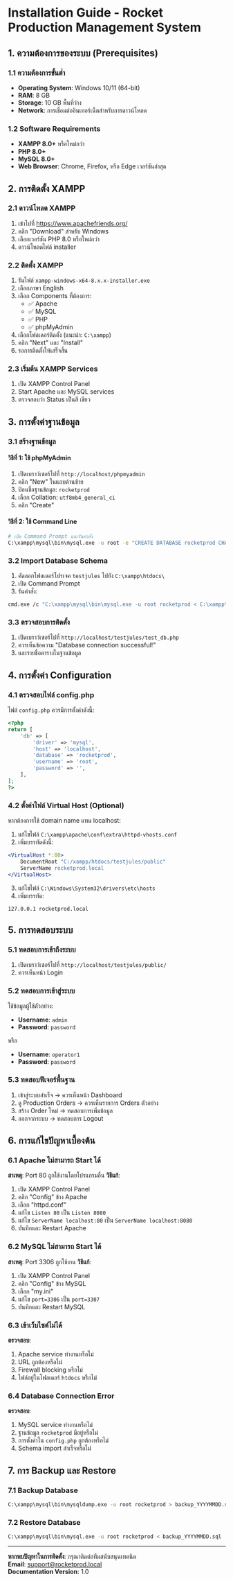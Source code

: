 # Installation Guide - Rocket Production Management System

## 1. ความต้องการของระบบ (Prerequisites)

### 1.1 ความต้องการขั้นต่ำ
- **Operating System**: Windows 10/11 (64-bit)
- **RAM**: 8 GB
- **Storage**: 10 GB พื้นที่ว่าง
- **Network**: การเชื่อมต่ออินเทอร์เน็ตสำหรับการดาวน์โหลด

### 1.2 Software Requirements
- **XAMPP 8.0+** หรือใหม่กว่า
- **PHP 8.0+**
- **MySQL 8.0+**
- **Web Browser**: Chrome, Firefox, หรือ Edge เวอร์ชันล่าสุด

## 2. การติดตั้ง XAMPP

### 2.1 ดาวน์โหลด XAMPP
1. เข้าไปที่ https://www.apachefriends.org/
2. คลิก "Download" สำหรับ Windows
3. เลือกเวอร์ชัน PHP 8.0 หรือใหม่กว่า
4. ดาวน์โหลดไฟล์ installer

### 2.2 ติดตั้ง XAMPP
1. รันไฟล์ `xampp-windows-x64-8.x.x-installer.exe`
2. เลือกภาษา English
3. เลือก Components ที่ต้องการ:
   - ✅ Apache
   - ✅ MySQL
   - ✅ PHP
   - ✅ phpMyAdmin
4. เลือกโฟลเดอร์ติดตั้ง (แนะนำ: `C:\xampp`)
5. คลิก "Next" และ "Install"
6. รอการติดตั้งให้เสร็จสิ้น

### 2.3 เริ่มต้น XAMPP Services
1. เปิด XAMPP Control Panel
2. Start Apache และ MySQL services
3. ตรวจสอบว่า Status เป็นสี เขียว

## 3. การตั้งค่าฐานข้อมูล

### 3.1 สร้างฐานข้อมูล
#### วิธีที่ 1: ใช้ phpMyAdmin
1. เปิดเบราว์เซอร์ไปที่ `http://localhost/phpmyadmin`
2. คลิก "New" ในแถบด้านซ้าย
3. ป้อนชื่อฐานข้อมูล: `rocketprod`
4. เลือก Collation: `utf8mb4_general_ci`
5. คลิก "Create"

#### วิธีที่ 2: ใช้ Command Line
```bash
# เปิด Command Prompt และรันคำสั่ง
C:\xampp\mysql\bin\mysql.exe -u root -e "CREATE DATABASE rocketprod CHARACTER SET utf8mb4 COLLATE utf8mb4_general_ci;"
```

### 3.2 Import Database Schema
1. คัดลอกโฟลเดอร์โปรเจค `testjules` ไปยัง `C:\xampp\htdocs\`
2. เปิด Command Prompt
3. รันคำสั่ง:
```bash
cmd.exe /c "C:\xampp\mysql\bin\mysql.exe -u root rocketprod < C:\xampp\htdocs\testjules\sql\schema_mysql.sql"
```

### 3.3 ตรวจสอบการติดตั้ง
1. เปิดเบราว์เซอร์ไปที่ `http://localhost/testjules/test_db.php`
2. ควรเห็นข้อความ "Database connection successful!"
3. และรายชื่อตารางในฐานข้อมูล

## 4. การตั้งค่า Configuration

### 4.1 ตรวจสอบไฟล์ config.php
ไฟล์ `config.php` ควรมีการตั้งค่าดังนี้:
```php
<?php
return [
    'db' => [
        'driver' => 'mysql',
        'host' => 'localhost',
        'database' => 'rocketprod',
        'username' => 'root',
        'password' => '',
    ],
];
?>
```

### 4.2 ตั้งค่าไฟล์ Virtual Host (Optional)
หากต้องการใช้ domain name แทน localhost:

1. แก้ไขไฟล์ `C:\xampp\apache\conf\extra\httpd-vhosts.conf`
2. เพิ่มบรรทัดดังนี้:
```apache
<VirtualHost *:80>
    DocumentRoot "C:/xampp/htdocs/testjules/public"
    ServerName rocketprod.local
</VirtualHost>
```

3. แก้ไขไฟล์ `C:\Windows\System32\drivers\etc\hosts`
4. เพิ่มบรรทัด:
```
127.0.0.1 rocketprod.local
```

## 5. การทดสอบระบบ

### 5.1 ทดสอบการเข้าถึงระบบ
1. เปิดเบราว์เซอร์ไปที่ `http://localhost/testjules/public/`
2. ควรเห็นหน้า Login

### 5.2 ทดสอบการเข้าสู่ระบบ
ใช้ข้อมูลผู้ใช้ตัวอย่าง:
- **Username**: `admin`
- **Password**: `password`

หรือ
- **Username**: `operator1`
- **Password**: `password`

### 5.3 ทดสอบฟีเจอร์พื้นฐาน
1. เข้าสู่ระบบสำเร็จ → ควรเห็นหน้า Dashboard
2. ดู Production Orders → ควรเห็นรายการ Orders ตัวอย่าง
3. สร้าง Order ใหม่ → ทดสอบการเพิ่มข้อมูล
4. ออกจากระบบ → ทดสอบการ Logout

## 6. การแก้ไขปัญหาเบื้องต้น

### 6.1 Apache ไม่สามารถ Start ได้
**สาเหตุ**: Port 80 ถูกใช้งานโดยโปรแกรมอื่น
**วิธีแก้**:
1. เปิด XAMPP Control Panel
2. คลิก "Config" ข้าง Apache
3. เลือก "httpd.conf"
4. แก้ไข `Listen 80` เป็น `Listen 8080`
5. แก้ไข `ServerName localhost:80` เป็น `ServerName localhost:8080`
6. บันทึกและ Restart Apache

### 6.2 MySQL ไม่สามารถ Start ได้
**สาเหตุ**: Port 3306 ถูกใช้งาน
**วิธีแก้**:
1. เปิด XAMPP Control Panel
2. คลิก "Config" ข้าง MySQL
3. เลือก "my.ini"
4. แก้ไข `port=3306` เป็น `port=3307`
5. บันทึกและ Restart MySQL

### 6.3 เข้าเว็บไซต์ไม่ได้
**ตรวจสอบ**:
1. Apache service ทำงานหรือไม่
2. URL ถูกต้องหรือไม่
3. Firewall blocking หรือไม่
4. ไฟล์อยู่ในโฟลเดอร์ `htdocs` หรือไม่

### 6.4 Database Connection Error
**ตรวจสอบ**:
1. MySQL service ทำงานหรือไม่
2. ฐานข้อมูล `rocketprod` มีอยู่หรือไม่
3. การตั้งค่าใน `config.php` ถูกต้องหรือไม่
4. Schema import สำเร็จหรือไม่

## 7. การ Backup และ Restore

### 7.1 Backup Database
```bash
C:\xampp\mysql\bin\mysqldump.exe -u root rocketprod > backup_YYYYMMDD.sql
```

### 7.2 Restore Database
```bash
C:\xampp\mysql\bin\mysql.exe -u root rocketprod < backup_YYYYMMDD.sql
```

---

**หากพบปัญหาในการติดตั้ง**: กรุณาติดต่อทีมสนับสนุนเทคนิค  
**Email**: support@rocketprod.local  
**Documentation Version**: 1.0
